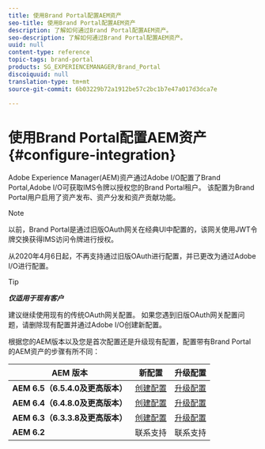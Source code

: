 ```yaml
---
title: 使用Brand Portal配置AEM资产
seo-title: 使用Brand Portal配置AEM资产
description: 了解如何通过Brand Portal配置AEM资产。
seo-description: 了解如何通过Brand Portal配置AEM资产。
uuid: null
content-type: reference
topic-tags: brand-portal
products: SG_EXPERIENCEMANAGER/Brand_Portal
discoiquuid: null
translation-type: tm+mt
source-git-commit: 6b03229b72a1912be57c2bc1b7e47a017d3dca7e

---
```



# 使用Brand Portal配置AEM资产 {#configure-integration}

Adobe Experience Manager(AEM)资产通过Adobe I/O配置了Brand Portal,Adobe I/O可获取IMS令牌以授权您的Brand Portal租户。 该配置为Brand Portal用户启用了资产发布、资产分发和资产贡献功能。

>[!NOTE]
>
>以前，Brand Portal是通过旧版OAuth网关在经典UI中配置的，该网关使用JWT令牌交换获得IMS访问令牌进行授权。
>
>从2020年4月6日起，不再支持通过旧版OAuth进行配置，并已更改为通过Adobe I/O进行配置。


>[!TIP]
>
>***仅适用于现有客户***
>
>建议继续使用现有的传统OAuth网关配置。 如果您遇到旧版OAuth网关配置问题，请删除现有配置并通过Adobe I/O创建新配置。


根据您的AEM版本以及您是首次配置还是升级现有配置，配置带有Brand Portal的AEM资产的步骤有所不同：

| **AEM 版本** | **新配置** | **升级配置** |
|---|---|---|
| **AEM 6.5（6.5.4.0及更高版本）** | [创建配置](https://docs.adobe.com/content/help/en/experience-manager-65/assets/brandportal/configure-aem-assets-with-brand-portal.html) | [升级配置](https://docs.adobe.com/content/help/en/experience-manager-65/assets/brandportal/configure-aem-assets-with-brand-portal.html#upgrade-integration-65) |
| **AEM 6.4（6.4.8.0及更高版本）** | [创建配置](https://docs.adobe.com/content/help/en/experience-manager-64/assets/brandportal/configure-aem-assets-with-brand-portal.html) | [升级配置](https://docs.adobe.com/content/help/en/experience-manager-64/assets/brandportal/configure-aem-assets-with-brand-portal.html#upgrade-integration-64) |
| **AEM 6.3（6.3.3.8及更高版本）** | [创建配置](https://helpx.adobe.com/experience-manager/6-3/assets/using/brand-portal-configuring-integration.html) | [升级配置](https://helpx.adobe.com/experience-manager/6-3/assets/using/brand-portal-configuring-integration.html#Upgradeconfiguration) |
| **AEM 6.2** | 联系支持 | 联系支持 |


<!--
   Comment Type: draft

   <li> </li>
   -->

<!--
   Comment Type: draft

   <li>Step text</li>
   -->
